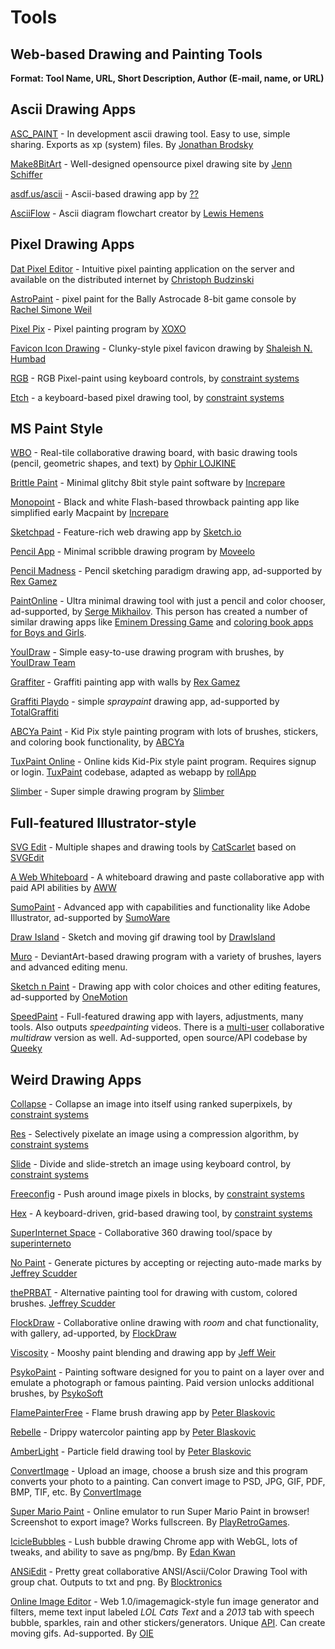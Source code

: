 # Tools
## Web-based Drawing and Painting Tools

**Format: Tool Name, URL, Short Description, Author (E-mail, name, or URL)**

## Ascii Drawing Apps

[ASC_PAINT](https://asc-paint.glitch.me/) - In development ascii drawing tool. Easy to use, simple sharing. Exports as xp (system) files. By [Jonathan Brodsky](http://jonbro.tk/)

[Make8BitArt](https://make8bitart.com/) - Well-designed opensource pixel drawing site by [Jenn Schiffer](http://jennmoney.biz/)

[asdf.us/ascii](http://asdf.us/ascii/) - Ascii-based drawing app by [??](http://jollo.org/LNT/doc/)

[AsciiFlow](http://asciiflow.com/) - Ascii diagram flowchart creator by [Lewis Hemens](https://github.com/lewish)

## Pixel Drawing Apps

[Dat Pixel Editor](https://dpe.hashbase.io) - Intuitive pixel painting application on the server and available on the distributed internet by [Christoph Budzinski](https://github.com/cryptowyrm)  

[AstroPaint](https://cdn.rawgit.com/hxlnt/astrocade/23cbe2a0/tools/astropaint/index.html) - pixel paint for the Bally Astrocade 8-bit game console by [Rachel Simone Weil](http://http://www.nobadmemories.com/)  

[Pixel Pix](http://makepixelart.com/free/) - Pixel painting program by [XOXO](http://xoxco.com/)

[Favicon Icon Drawing](http://www.somacon.com/p44.php) - Clunky-style pixel favicon drawing by [Shaleish N. Humbad](http://www.somacon.com/)

[RGB](https://rgb.constraint.systems/) - RGB Pixel-paint using keyboard controls, by [constraint systems](https://twitter.com/constraint_sys)  

[Etch](https://etch.constraint.systems/) - a keyboard-based pixel drawing tool, by [constraint systems](https://twitter.com/constraint_sys)

## MS Paint Style

[WBO](https://wbo.openode.io/) - Real-tile collaborative drawing board, with basic drawing tools (pencil, geometric shapes, and text) by [Ophir LOJKINE](https://github.com/lovasoa)

[Brittle Paint](https://ded.increpare.com/~locus/brittle_paint/) - Minimal glitchy 8bit style paint software by [Increpare](http://increpare.com)

[Monopoint](https://ded.increpare.com/~locus/monopoint/) - Black and white Flash-based throwback painting app like simplified early Macpaint by [Increpare](http://increpare.com)

[Sketchpad](https://sketch.io/sketchpad/) - Feature-rich web drawing app by [Sketch.io](https://sketch.io)

[Pencil App](http://pencilapp.mobi/) - Minimal scribble drawing program by [Moveelo](http://moveelo.com/)

[Pencil Madness](http://pencilmadness.com/pencil_madness) - Pencil sketching paradigm drawing app, ad-supported by [Rex Gamez](http://rexgamez.com/)

[PaintOnline](http://fun4child.com/paintonline/index.html) - Ultra minimal drawing tool with just a pencil and color chooser, ad-supported, by [Serge Mikhailov](http://fun4child.com/). This person has created a number of similar drawing apps like [Eminem Dressing Game](http://fun4child.com/girls/dress3/eminem_dressup.html) and [coloring book apps for Boys and Girls](http://fun4child.com/).

[YouIDraw](https://www.youidraw.com/apps/painter/) - Simple easy-to-use drawing program with brushes, by [YouIDraw Team](http://site.youidraw.com/)

[Graffiter](http://graffiter.com/app) - Graffiti painting app with walls by [Rex Gamez](http://rexgamez.com/)

[Graffiti Playdo](http://graffiti.playdo.com/) - simple *spraypaint* drawing app, ad-supported by [TotalGraffiti](http://www.totalgraffiti.com/)

[ABCYa Paint](http://www.abcya.com/abcya_paint.htm) - Kid Pix style painting program with lots of brushes, stickers, and coloring book functionality, by [ABCYa](http://www.abcya.com/)

[TuxPaint Online](https://www.rollapp.com/app/tuxpaint) - Online kids Kid-Pix style paint program. Requires signup or login. [TuxPaint](http://www.tuxpaint.org/) codebase, adapted as webapp by  [rollApp](https://www.rollapp.com)

[Slimber](http://www.slimber.com/painter/) - Super simple drawing program by [Slimber](http://www.slimber.com/)

## Full-featured Illustrator-style

[SVG Edit](https://www.catscarlet.com/site/svg-edit-2.8.1/svg-editor.html) - Multiple shapes and drawing tools by [CatScarlet](https://www.catscarlet.com) based on [SVGEdit](https://github.com/SVG-Edit/svgedit)

[A Web Whiteboard](https://awwapp.com/) - A whiteboard drawing and paste collaborative app with paid API abilities by [AWW](https://awwapp.com/info)

[SumoPaint](http://www.sumopaint.com/app/) - Advanced app with capabilities and functionality like Adobe Illustrator, ad-supported by [SumoWare](sumoware.com)

[Draw Island](http://drawisland.com/) - Sketch and moving gif drawing tool by [DrawIsland](https://twitter.com/drawisland)

[Muro](http://muro.deviantart.com/) - DeviantArt-based drawing program with a variety of brushes, layers and advanced editing menu.

[Sketch n Paint](http://www.onemotion.com/flash/sketch-paint/) - Drawing app with color choices and other editing features, ad-supported by [OneMotion](http://www.onemotion.com/)

[SpeedPaint](http://www.speedpaint.info/app) - Full-featured drawing app with layers, adjustments, many tools. Also outputs *speedpainting* videos. There is a [multi-user](http://www.speedpaint.info/multidraw) collaborative *multidraw* version as well. Ad-supported, open source/API codebase by [Queeky](https://www.queeky.com/api)

## Weird Drawing Apps

[Collapse](https://collapse.constraint.systems/) - Collapse an image into itself using ranked superpixels, by [constraint systems](https://twitter.com/constraint_sys)

[Res](https://res.constraint.systems/) - Selectively pixelate an image using a compression algorithm, by [constraint systems](https://twitter.com/constraint_sys)

[Slide](https://slide.constraint.systems/) - Divide and slide-stretch an image using keyboard control, by [constraint systems](https://twitter.com/constraint_sys)

[Freeconfig](https://freeconfig.constraint.systems/) - Push around image pixels in blocks, by [constraint systems](https://twitter.com/constraint_sys)

[Hex](https://hex.constraint.systems/) - A keyboard-driven, grid-based drawing tool, by [constraint systems](https://twitter.com/constraint_sys)

[SuperInternet Space](http://superinternet.space/) - Collaborative 360 drawing tool/space by [superinterneto](http://superinternet.cc/)  

[No Paint](https://nopaint.org.jas.life/) - Generate pictures by accepting or rejecting auto-made marks by [Jeffrey Scudder](http://rey.sc)

[thePRBAT](https://bin.sc.jas.life/Projects/thePRBAT/) - Alternative painting tool for drawing with custom, colored brushes. [Jeffrey Scudder](http://rey.sc)

[FlockDraw](http://flockdraw.com/) - Collaborative online drawing with *room* and chat functionality, with gallery, ad-upported, by [FlockDraw](https://twitter.com/flockdraw)

[Viscosity](http://windowseat.ca/viscosity/) - Mooshy paint blending and drawing app by [Jeff Weir](http://windowseat.ca/)

[PsykoPaint](http://paint.psykopaint.com/) - Painting software designed for you to paint on a layer over and emulate a photograph or famous painting. Paid version unlocks additional brushes, by [PsykoSoft](http://www.psykosoft.net/)

[FlamePainterFree](http://www.escapemotions.com/experiments/flame/) - Flame brush drawing app by [Peter Blaskovic](http://www.escapemotions.com/)

[Rebelle](http://www.escapemotions.com/experiments/rebelle/index.php) - Drippy watercolor painting app by [Peter Blaskovic](http://www.escapemotions.com/)

[AmberLight](http://www.escapemotions.com/experiments/fields/index.php) - Particle field drawing tool by [Peter Blaskovic](http://www.escapemotions.com/)

[ConvertImage](http://www.convertimage.net/online-photo-effects/digital-painting-paint-effect.asp) - Upload an image, choose a brush size and this program converts your photo to a painting. Can convert image to PSD, JPG, GIF, PDF, BMP, TIF, etc. By [ConvertImage](https://twitter.com/ConvertImageNet)

[Super Mario Paint](http://www.playretrogames.com/3031-super-mario-paint) - Online emulator to run Super Mario Paint in browser! Screenshot to export image? Works fullscreen. By [PlayRetroGames](Playretrogames.com).

[IcicleBubbles](http://edankwan.com/experiments/icicle-bubbles/) - Lush bubble drawing Chrome app with WebGL, lots of tweaks, and ability to save as png/bmp. By [Edan Kwan](http://www.edankwan.com)

[ANSiEdit](http://437.rocks/) - Pretty great collaborative ANSI/Ascii/Color Drawing Tool with group chat. Outputs to txt and png. By [Blocktronics](http://blocktronics.org/projects/)

[Online Image Editor](http://www.online-image-editor.com/) - Web 1.0/imagemagick-style fun image generator and filters, meme text input labeled *LOL Cats Text* and a *2013* tab with speech bubble, sparkles, rain and other stickers/generators. Unique [API](http://www.online-image-editor.com//help/api). Can create moving gifs. Ad-supported. By [OIE](http://www.online-image-editor.com/)
